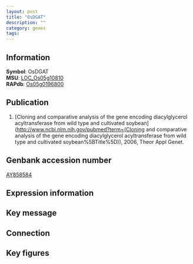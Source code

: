 ```yaml
---
layout: post
title: "OsDGAT"
description: ""
category: genes
tags: 
---
```


## Information
__Symbol__: OsDGAT  
__MSU__: [LOC_Os05g10810](http://rice.plantbiology.msu.edu/cgi-bin/ORF_infopage.cgi?orf=LOC_Os05g10810)  
__RAPdb__: [Os05g0196800](http://rapdb.dna.affrc.go.jp/viewer/gbrowse_details/irgsp1?name=Os05g0196800)  

## Publication
1. [Cloning and comparative analysis of the gene encoding diacylglycerol acyltransferase from wild type and cultivated soybean](http://www.ncbi.nlm.nih.gov/pubmed?term=(Cloning and comparative analysis of the gene encoding diacylglycerol acyltransferase from wild type and cultivated soybean%5BTitle%5D)), 2006, Theor Appl Genet.

## Genbank accession number
[AY858584](http://www.ncbi.nlm.nih.gov/nuccore/AY858584)

## Expression information

## Key message

## Connection

## Key figures


